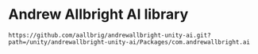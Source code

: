 # Andrew Allbright AI library

```
https://github.com/aallbrig/andrewallbright-unity-ai.git?path=/unity/andrewallbright-unity-ai/Packages/com.andrewallbright.ai
```
